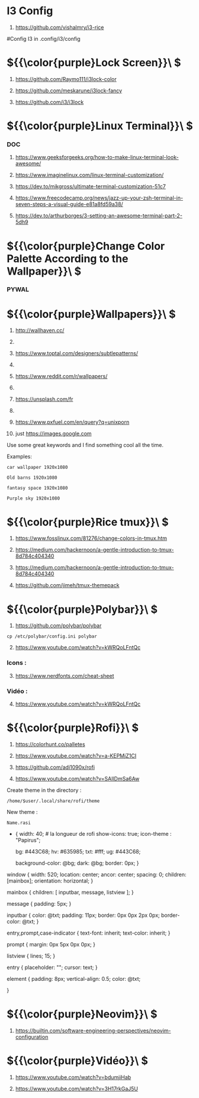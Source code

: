 # I3 Config

1) https://github.com/vishalmry/i3-rice

#Config I3 in .config/i3/config

# ${{\color{purple}Lock Screen}}\ $

1) https://github.com/Raymo111/i3lock-color

2) https://github.com/meskarune/i3lock-fancy

3) https://github.com/i3/i3lock

# ${{\color{purple}Linux Terminal}}\ $

### DOC 

1) https://www.geeksforgeeks.org/how-to-make-linux-terminal-look-awesome/

2) https://www.imaginelinux.com/linux-terminal-customization/

3) https://dev.to/mikgross/ultimate-terminal-customization-51c7

4) https://www.freecodecamp.org/news/jazz-up-your-zsh-terminal-in-seven-steps-a-visual-guide-e81a8fd59a38/

5) https://dev.to/arthurborges/3-setting-an-awesome-terminal-part-2-5dh9

# ${{\color{purple}Change Color Palette According to the Wallpaper}}\ $

### PYWAL

# ${{\color{purple}Wallpapers}}\ $

1) http://wallhaven.cc/
2) 
3) https://www.toptal.com/designers/subtlepatterns/
4) 
5) https://www.reddit.com/r/wallpapers/
6) 
7) https://unsplash.com/fr
8) 
9) https://www.pxfuel.com/en/query?q=unixporn

10) just https://images.google.com

Use some great keywords and I find something cool all the time.

Examples:

``car wallpaper 1920x1080``

``Old barns 1920x1080``

``fantasy space 1920x1080``

``Purple sky 1920x1080``


# ${{\color{purple}Rice tmux}}\ $

1) https://www.fosslinux.com/81276/change-colors-in-tmux.htm

2) https://medium.com/hackernoon/a-gentle-introduction-to-tmux-8d784c404340

3) https://medium.com/hackernoon/a-gentle-introduction-to-tmux-8d784c404340

4) https://github.com/jimeh/tmux-themepack

# ${{\color{purple}Polybar}}\ $

1) https://github.com/polybar/polybar

``cp /etc/polybar/config.ini polybar``

2) https://www.youtube.com/watch?v=kWRQoLFntQc

### Icons :

3) https://www.nerdfonts.com/cheat-sheet

### Vidéo :

4) https://www.youtube.com/watch?v=kWRQoLFntQc

# ${{\color{purple}Rofi}}\ $

1) https://colorhunt.co/palletes

2) https://www.youtube.com/watch?v=a-KEPMjZ1CI

3) https://github.com/adi1090x/rofi

4) https://www.youtube.com/watch?v=SAlIDmSa6Aw

Create theme in the directory :

``/home/$user/.local/share/rofi/theme``

New theme :

``Name.rasi``

* {
  width: 40; # la longueur de rofi
  show-icons: true;
  icon-theme : "Papirus";
  
  bg: #443C68;
  hv: #635985;
  txt: #fff;
  ug: #443C68;

  background-color: @bg;
  dark: @bg;
  border: 0px;
}

window {
  width: 520;
  location: center;
  ancor: center;
  spacing: 0;
  children: [mainbox];
  orientation: horizontal;
}

mainbox {
children: [ inputbar, message, listview ];
}

message {
  padding: 5px;
}

inputbar {
  color: @txt;
  padding: 11px;
  border: 0px 0px 2px 0px;
  border-color: @txt;
}

entry,prompt,case-indicator {
  text-font: inherit;
  text-color: inherit;
}

prompt {
  margin: 0px 5px 0px 0px;
}

listview {
  lines; 15;
}

entry {
  placeholder: "";
  cursor: text;
}

element {
  padding: 8px;
  vertical-align: 0.5;
  color: @txt;

}

# ${{\color{purple}Neovim}}\ $

1) https://builtin.com/software-engineering-perspectives/neovim-configuration

# ${{\color{purple}Vidéo}}\ $

1) https://www.youtube.com/watch?v=bdumjiHab

2) https://www.youtube.com/watch?v=3H17rkGaJ5U













